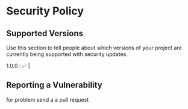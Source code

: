 # Security Policy

## Supported Versions

Use this section to tell people about which versions of your project are
currently being supported with security updates.

1.0.0 : :white_check_mark:        |

## Reporting a Vulnerability

for problem send a a pull request
